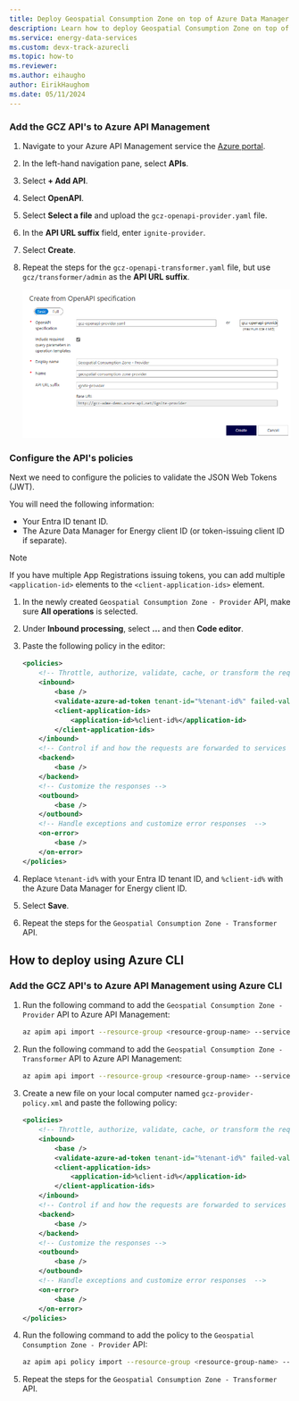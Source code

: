 ```yaml
---
title: Deploy Geospatial Consumption Zone on top of Azure Data Manager for Energy
description: Learn how to deploy Geospatial Consumption Zone on top of your Azure Data Manager for Energy instance.
ms.service: energy-data-services
ms.custom: devx-track-azurecli
ms.topic: how-to
ms.reviewer: 
ms.author: eihaugho
author: EirikHaughom
ms.date: 05/11/2024
---
```


### Add the GCZ API's to Azure API Management

1. Navigate to your Azure API Management service the [Azure portal](https://portal.azure.com/).
1. In the left-hand navigation pane, select **APIs**.
1. Select **+ Add API**.
1. Select **OpenAPI**.
1. Select **Select a file** and upload the `gcz-openapi-provider.yaml` file.
1. In the **API URL suffix** field, enter `ignite-provider`.
1. Select **Create**.
1. Repeat the steps for the `gcz-openapi-transformer.yaml` file, but use `gcz/transformer/admin` as the **API URL suffix**.

    [![Add GCZ API to APIM](../../media/how-to-deploy-gcz/deploy-gcz-apim.png)](../../media/how-to-deploy-gcz/deploy-gcz-apim.png)

### Configure the API's policies

Next we need to configure the policies to validate the JSON Web Tokens (JWT).

You will need the following information:
- Your Entra ID tenant ID.
- The Azure Data Manager for Energy client ID (or token-issuing client ID if separate).

> [!NOTE]
> If you have multiple App Registrations issuing tokens, you can add multiple `<application-id>` elements to the `<client-application-ids>` element.


1. In the newly created `Geospatial Consumption Zone - Provider` API, make sure **All operations** is selected.
1. Under **Inbound processing**, select **...** and then **Code editor**.
1. Paste the following policy in the editor:

    ```xml
    <policies>
        <!-- Throttle, authorize, validate, cache, or transform the requests -->
        <inbound>
            <base />
            <validate-azure-ad-token tenant-id="%tenant-id%" failed-validation-httpcode="401">
            <client-application-ids>
                <application-id>%client-id%</application-id>
            </client-application-ids>
        </inbound>
        <!-- Control if and how the requests are forwarded to services  -->
        <backend>
            <base />
        </backend>
        <!-- Customize the responses -->
        <outbound>
            <base />
        </outbound>
        <!-- Handle exceptions and customize error responses  -->
        <on-error>
            <base />
        </on-error>
    </policies>
    ```

1. Replace `%tenant-id%` with your Entra ID tenant ID, and `%client-id%` with the Azure Data Manager for Energy client ID.
1. Select **Save**.
1. Repeat the steps for the `Geospatial Consumption Zone - Transformer` API.


## How to deploy using Azure CLI

### Add the GCZ API's to Azure API Management using Azure CLI

1. Run the following command to add the `Geospatial Consumption Zone - Provider` API to Azure API Management:

    ```bash
    az apim api import --resource-group <resource-group-name> --service-name <apim-service-name> --path ignite-provider --specification-format OpenApi --specification-path gcz-openapi-provider.yaml
    ```

1. Run the following command to add the `Geospatial Consumption Zone - Transformer` API to Azure API Management:

    ```bash
    az apim api import --resource-group <resource-group-name> --service-name <apim-service-name> --path gcz/transformer/admin --specification-format OpenApi --specification-path gcz-openapi-transformer.yaml
    ```

1. Create a new file on your local computer named `gcz-provider-policy.xml` and paste the following policy:

    ```xml
    <policies>
        <!-- Throttle, authorize, validate, cache, or transform the requests -->
        <inbound>
            <base />
            <validate-azure-ad-token tenant-id="%tenant-id%" failed-validation-httpcode="401">
            <client-application-ids>
                <application-id>%client-id%</application-id>
            </client-application-ids>
        </inbound>
        <!-- Control if and how the requests are forwarded to services  -->
        <backend>
            <base />
        </backend>
        <!-- Customize the responses -->
        <outbound>
            <base />
        </outbound>
        <!-- Handle exceptions and customize error responses  -->
        <on-error>
            <base />
        </on-error>
    </policies>
    ```

1. Run the following command to add the policy to the `Geospatial Consumption Zone - Provider` API:

    ```bash
    az apim api policy import --resource-group <resource-group-name> --service-name <apim-service-name> --api-id <api-id> --policy-format xml --policy-path gcz-provider-policy.xml
    ```

1. Repeat the steps for the `Geospatial Consumption Zone - Transformer` API.

